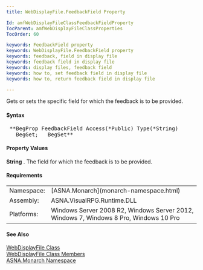 ```yaml
---
title: WebDisplayFile.FeedbackField Property

Id: amfWebDisplayFileClassFeedbackFieldProperty
TocParent: amfWebDisplayFileClassProperties
TocOrder: 60

keywords: FeedbackField property
keywords: WebDisplayFile.FeedbackField property
keywords: feedback, field in display file
keywords: feedback field in display file
keywords: display files, feedback field
keywords: how to, set feedback field in display file
keywords: how to, return feedback field in display file

---
```


Gets or sets the specific field for which the feedback is to be provided.

#### Syntax
<pre class="prettyprint"> **BegProp FeedbackField Access(*Public) Type(*String)
   BegGet;   BegSet** </pre>

#### Property Values
**String** . The field for which the feedback is to be provided.
<!-- -->

#### Requirements
<table class="dttable" cellspacing="0" cellpadding="4" width="60%">
           <colgroup>
            <col width="15%" style="font-weight:bold" />
            <col width="85%" />
          </colgroup>
          <tr>
            <td>Namespace:</td>
            <td>[ASNA.Monarch](monarch-namespace.html)</td>
          </tr>
          <tr>
            <td>Assembly:</td>
            <td>ASNA.VisualRPG.Runtime.DLL</td>
          </tr>
         <tr>
            <td>Platforms:</td>
            <td>Windows Server 2008 R2, Windows Server 2012,  Windows 7, Windows 8 Pro, Windows 10 Pro</td>
         </tr>
</table>

<!-- end -->

#### See Also
[ WebDisplayFile Class](web-display-file-class.html) <br /> [ WebDisplayFile Class Members](web-display-file-class-members.html) <br /> [ASNA.Monarch Namespace](monarch-namespace.html)
